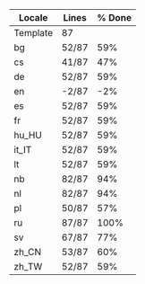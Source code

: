 |  Locale  |  Lines  | % Done|
|----------|---------|-------|
| Template |      87 |       |
| bg       |   52/87 |   59% |
| cs       |   41/87 |   47% |
| de       |   52/87 |   59% |
| en       |   -2/87 |   -2% |
| es       |   52/87 |   59% |
| fr       |   52/87 |   59% |
| hu_HU    |   52/87 |   59% |
| it_IT    |   52/87 |   59% |
| lt       |   52/87 |   59% |
| nb       |   82/87 |   94% |
| nl       |   82/87 |   94% |
| pl       |   50/87 |   57% |
| ru       |   87/87 |  100% |
| sv       |   67/87 |   77% |
| zh_CN    |   53/87 |   60% |
| zh_TW    |   52/87 |   59% |
